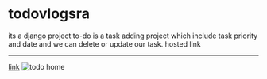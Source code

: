 # todovlogsra
its a django project
to-do is a task adding project which include task priority and date
and we can delete or update our task.
  hosted link
**************
[link](todovlogsra.pythonanywhere.com)
![todo home](https://user-images.githubusercontent.com/119956082/207928729-46521393-6b7b-4b48-8d9a-81f8fc232c6d.png)
